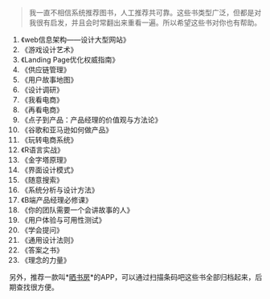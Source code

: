> 我一直不相信系统推荐图书，人工推荐共可靠。这些书类型广泛，但都是对我很有启发，并且会时常翻出来重看一遍。所以希望这些书对你也有帮助。
1. 《web信息架构——设计大型网站》
2. 《游戏设计艺术》
3. 《Landing Page优化权威指南》
4. 《供应链管理》
5. 《用户故事地图》
6. 《设计调研》
7. 《我看电商》
8. 《再看电商》
9. 《点子到产品：产品经理的价值观与方法论》
10. 《谷歌和亚马逊如何做产品》
11. 《玩转电商系统》
12. 《R语言实战》
13. 《金字塔原理》
14. 《界面设计模式》
15. 《随意搜索》
16. 《系统分析与设计方法》
17. 《B端产品经理必修课》
18. 《你的团队需要一个会讲故事的人》
19. 《用户体验与可用性测试》
20. 《学会提问》
21. 《通用设计法则》
22. 《答案之书》
23. 《理念的力量》

另外，推荐一款叫*[晒书房][1]*的APP，可以通过扫描条码吧这些书全部归档起来，后期查找很方便。

[1]:	https://itunes.apple.com/us/app/%E6%99%92%E4%B9%A6%E6%88%BF/id484443604?mt=8